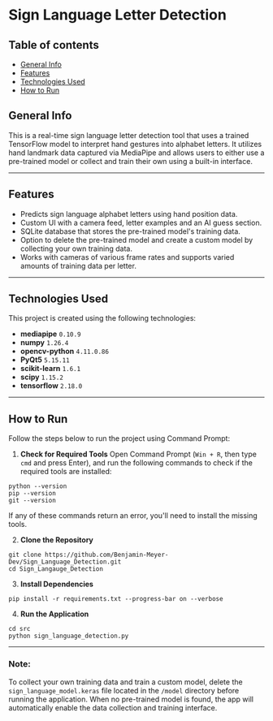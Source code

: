# Sign Language Letter Detection

## Table of contents
- [General Info](#general-info)
- [Features](#features)
- [Technologies Used](#technologies-used)
- [How to Run](#how-to-run)

## General Info
This is a real-time sign language letter detection tool that uses a trained TensorFlow model to interpret hand gestures into alphabet letters. It utilizes hand landmark data captured via MediaPipe and allows users to either use a pre-trained model or collect and train their own using a built-in interface.

---

## Features

- Predicts sign language alphabet letters using hand position data.
- Custom UI with a camera feed, letter examples and an AI guess section.
- SQLite database that stores the pre-trained model's training data.
- Option to delete the pre-trained model and create a custom model by collecting your own training data.
- Works with cameras of various frame rates and supports varied amounts of training data per letter.

---

## Technologies Used
This project is created using the following technologies:

- **mediapipe** `0.10.9`
- **numpy** `1.26.4`
- **opencv-python** `4.11.0.86`
- **PyQt5** `5.15.11`
- **scikit-learn** `1.6.1`
- **scipy** `1.15.2`
- **tensorflow** `2.18.0`

---

## How to Run
Follow the steps below to run the project using Command Prompt:

1. **Check for Required Tools**
Open Command Prompt (`Win + R`, then type `cmd` and press Enter), and run the following commands to check if the required tools are installed:
```
python --version
pip --version
git --version
```   
If any of these commands return an error, you'll need to install the missing tools.

2. **Clone the Repository**
```
git clone https://github.com/Benjamin-Meyer-Dev/Sign_Language_Detection.git
cd Sign_Langauge_Detection
```

3. **Install Dependencies**
```
pip install -r requirements.txt --progress-bar on --verbose
```

4. **Run the Application**
```
cd src
python sign_language_detection.py
```

---

### Note:
To collect your own training data and train a custom model, delete the `sign_language_model.keras` file located in the `/model` directory before running the application. When no pre-trained model is found, the app will automatically enable the data collection and training interface.
